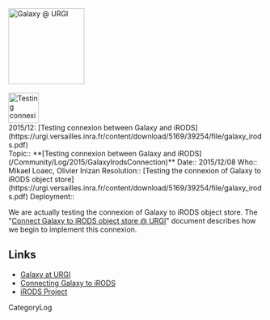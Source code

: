 <div class='center'><a href='https://urgi.versailles.inra.fr/Tools/Galaxy'><img src='/Images/Logos/URGILogo.png' alt='Galaxy @ URGI' height="150" /></a> <br /><br />
<a href='https://urgi.versailles.inra.fr/content/download/5169/39254/file/galaxy_irods.pdf'><img src='/Images/Logos/iRODSLogo.png' alt='Testing connexion between Galaxy and iRODS' height="60" /></a>
</div>

<div class='title'>
2015/12: [Testing connexion between Galaxy and iRODS](https://urgi.versailles.inra.fr/content/download/5169/39254/file/galaxy_irods.pdf)
</div>



<div class='logbox'>
 Topic:: **[Testing connexion between Galaxy and iRODS](/Community/Log/2015/GalaxyIrodsConnection)**
 Date:: 2015/12/08
 Who:: Mikael Loaec, Olivier Inizan
 Resolution:: [Testing the connexion of Galaxy to iRODS object store](https://urgi.versailles.inra.fr/content/download/5169/39254/file/galaxy_irods.pdf)
 Deployment:: 
</div>

We are actually testing the connexion of Galaxy to iRODS object store. The "[Connect Galaxy to iRODS object store @ URGI](https://urgi.versailles.inra.fr/content/download/5169/39254/file/galaxy_irods.pdf)" document describes how we begin to implement this connexion.

## Links

* [Galaxy at URGI](https://urgi.versailles.inra.fr/Tools/Galaxy)
* [Connecting Galaxy to iRODS](https://urgi.versailles.inra.fr/content/download/5169/39254/file/galaxy_irods.pdf)
* [iRODS Project](http://irods.org/)

CategoryLog
